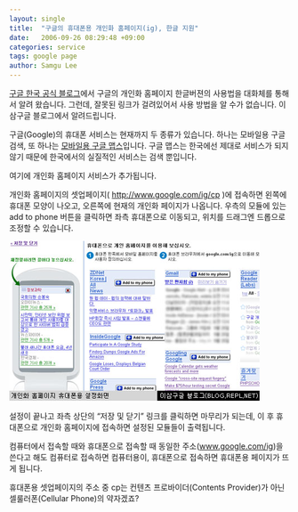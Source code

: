 ```yaml
---
layout: single
title:  "구글의 휴대폰용 개인화 홈페이지(ig), 한글 지원"
date:   2006-09-26 08:29:48 +09:00
categories: service
tags: google page
author: Samgu Lee
---
```

[구글 한국 공식 블로그](http://googlekoreablog.blogspot.com/2006/09/google_26.html)에서 구글의 개인화 홈페이지 한글버젼의 사용법을 대화체를 통해서 알려 왔습니다. 그런데, 잘못된 링크가 걸려있어서 사용 방법을 알 수가 없습니다. 이삼구글 블로그에서 알려드립니다.

구글(Google)의 휴대폰 서비스는 현재까지 두 종류가 있습니다. 하나는 모바일용 구글 검색, 또 하나는 [모바일용 구글 맵스](http://www.google.com/gmm/)입니다. 구글 맵스는 한국에선 제대로 서비스가 되지 않기 때문에 한국에서의 실질적인 서비스는 검색 뿐입니다.

여기에 개인화 홈페이지 서비스가 추가됩니다.

개인화 홈페이지의 셋업페이지( http://www.google.com/ig/cp )에 접속하면 왼쪽에 휴대폰 모양이 나오고, 오른쪽에 현재의 개인화 페이지가 나옵니다. 우측의 모듈에 있는 add to phone 버튼을 클릭하면 좌측 휴대폰으로 이동되고, 위치를 드래그엔 드롭으로 조정할 수 있습니다.

![휴대폰용 개인화 홈페이지](/assets/ig_for_mobile.jpg)

설정이 끝나고 좌측 상단의 &#8220;저장 및 닫기&#8221; 링크를 클릭하면 마무리가 되는데, 이 후 휴대폰으로 개인화 홈페이지에 접속하면 설정된 모듈들이 출력됩니다.

컴퓨터에서 접속할 때와 휴대폰으로 접속할 때 동일한 주소(www.google.com/ig)을 쓴다고 해도 컴퓨터로 접속하면 컴퓨터용이, 휴대폰으로 접속하면 휴대폰용 페이지가 뜨게 됩니다.

휴대폰용 셋업페이지의 주소 중 cp는 컨텐츠 프로바이더(Contents Provider)가 아닌 셀룰러폰(Cellular Phone)의 약자겠죠?
